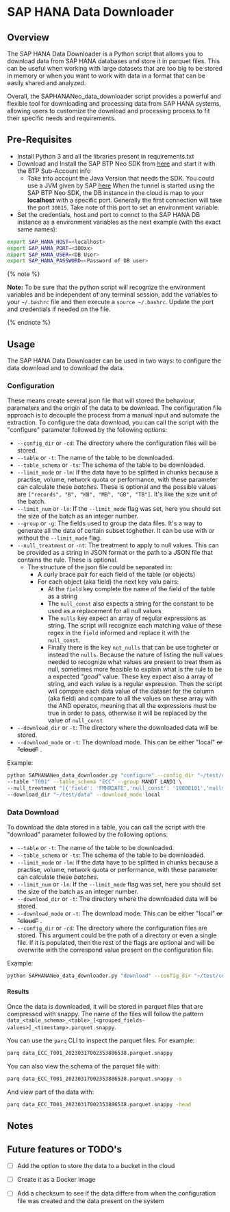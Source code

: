 # SAP HANA Data Downloader

## Overview

The SAP HANA Data Downloader is a Python script that allows you to download data from SAP HANA databases and store it in parquet files. This can be useful when working with large datasets that are too big to be stored in memory or when you want to work with data in a format that can be easily shared and analyzed.

Overall, the SAPHANANeo_data_downloader script provides a powerful and flexible tool for downloading and processing data from SAP HANA systems, allowing users to customize the download and processing process to fit their specific needs and requirements.

## Pre-Requisites
- Install Python 3 and all the libraries present in requirements.txt
- Download and Install the SAP BTP Neo SDK from [here](https://tools.eu1.hana.ondemand.com/#cloud) and start it with the BTP Sub-Account info
  - Take into account the Java Version that needs the SDK. You could use a JVM given by SAP [here](https://tools.eu1.hana.ondemand.com/#cloud)
  When the tunnel is started using the SAP BTP Neo SDK, the DB instance in the cloud is map to your __localhost__ with a specific port. Generally the first connection will take the port `30015`. Take note of this port to set an environment variable.
- Set the credentials, host and port to connct to the SAP HANA DB instance as a environment variables as the next example (with the exact same names):
```bash
export SAP_HANA_HOST=<localhost>
export SAP_HANA_PORT=<300xx>
export SAP_HANA_USER=<DB User>
export SAP_HANA_PASSWORD=<Password of DB user>
```

{% note %}

**Note:** To be sure that the python script will recognize the environment variables and be independent of any terminal session, add the variables to your `~/.bashrc` file and then execute a `source ~/.bashrc`.
Update the port and credentials if needed on the file.

{% endnote %}

## Usage

The SAP HANA Data Downloader can be used in two ways: to configure the data download and to download the data.

### Configuration
These means create several json file that will stored the behaviour, parameters and the origin of the data to be download.
The configuration file approach is to decouple the process from a manual input and automate the extraction.
To configure the data download, you can call the script with the "configure" parameter followed by the following options:

- `--config_dir` or `-cd`: The directory where the configuration files will be stored.
- `--table` or `-t`: The name of the table to be downloaded.
- `--table_schema` or `-ts`: The schema of the table to be downloaded.
- `--limit_mode` or `-lm`: If the data have to be splitted in chunks because a practise, volume, network quota or performance, with these parameter can calculate these _batches_. These is optional and the possible values are `["records", "B", "KB", "MB", "GB", "TB"]`. It's like the size unit of the batch.
- `--limit_num` or `-ln`: If the `--limit_mode` flag was set, here you should set the size of the batch as an integer number.
- `--group` or `-g`: The fields used to group the data files. It's a way to generate all the data of certain subset toghether. It can be use with or without the `--limit_mode` flag.
- `--null_treatment` or `-nt`: The treatment to apply to null values. This can be provided as a string in JSON format or the path to a JSON file that contains the rule. These is optional.
  - The structure of the json file could be separated in:
    - A curly brace pair for each field of the table (or objects)
    - For each object (aka field) the next key valu pairs:
      - At the `field` key complete the name of the field of the table as a string
      - The `null_const` also expects a string for the constant to be used as a replacement for all null values
      - The `nulls` key expect an array of regular expressions as string. The script will recognize each matching value of these regex in the `field` informed and replace it with the `null_const`.
      - Finally there is the key `not_nulls` that can be use togheter or instead the `nulls`. Because the nature of listing the null values needed to recognize what values are present to treat them as null, sometimes more feasible to explain what is the rule to be a expected _"good"_ value.
      These key expect also a array of string, and each value is a regular expression.
      Then the script will compare each data value of the dataset for the column (aka field) and compare to all the values on these array with the AND operator, meaning that all the expressions must be true in order to pass, otherwise it will be replaced by the value of `null_const`
- `--download_dir` or `-t`: The directory where the downloaded data will be stored.
- `--download_mode` or `-t`: The download mode. This can be either "local" ~~or "cloud"~~ .

Example:
```bash
python SAPHANANeo_data_downloader.py "configure" --config_dir "~/test/configuration" \
--table "T001" --table_schema "ECC" --group MANDT LAND1 \
--null_treatment "[{'field': 'FMHRDATE','null_const': '19000101','nulls': ['^0*$','^.*\s+$'],'not_nulls': ['^(19\d\d|20[0-2]\d)(0[1-9]|1[012])(0[1-9]|[12]\d|3[01])$']}]" \
--download_dir "~/test/data" --download_mode local
```

### Data Download
To download the data stored in a table, you can call the script with the "download" parameter followed by the following options:

- `--table` or `-t`: The name of the table to be downloaded.
- `--table_schema` or `-ts`: The schema of the table to be downloaded.
- `--limit_mode` or `-lm`: If the data have to be splitted in chunks because a practise, volume, network quota or performance, with these parameter can calculate these _batches_.
- `--limit_num` or `-ln`: If the `--limit_mode` flag was set, here you should set the size of the batch as an integer number.
- `--download_dir` or `-t`: The directory where the downloaded data will be stored.
- `--download_mode` or `-t`: The download mode. This can be either "local" ~~or "cloud"~~ .
- `--config_dir` or `-cd`: The directory where the configuration files are stored.
  This argument could be the path of a directory or even a single file.
  If it is populated, then the rest of the flags are optional and will be overwrite with the correspond value present on the configuration file.

Example:
```bash
python SAPHANANeo_data_downloader.py "download" --config_dir "~/test/configuration"
```
#### Results

Once the data is downloaded, it will be stored in parquet files that are compressed with snappy. The name of the files will follow the pattern `data_<table_schema>_<table>_[<grouped_fields-values>]_<timestamp>.parquet.snappy`.

You can use the `parq` CLI to inspect the parquet files. For example:
```bash
parq data_ECC_T001_20230317002353886538.parquet.snappy
```
You can also view the schema of the parquet file with:
```bash
parq data_ECC_T001_20230317002353886538.parquet.snappy -s
```
And view part of the data with:
```bash
parq data_ECC_T001_20230317002353886538.parquet.snappy -head
```
## Notes

## Future features or TODO's
- [ ] Add the option to store the data to a bucket in the cloud
- [ ] Create it as a Docker image
- [ ] Add a checksum to see if the data differe from when the configuration file was created and the data present on the system

